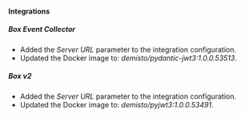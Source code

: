 
#### Integrations

##### Box Event Collector

- Added the *Server URL* parameter to the integration configuration.
- Updated the Docker image to: *demisto/pydantic-jwt3:1.0.0.53513*.

##### Box v2

- Added the *Server URL* parameter to the integration configuration.
- Updated the Docker image to: *demisto/pyjwt3:1.0.0.53491*.
